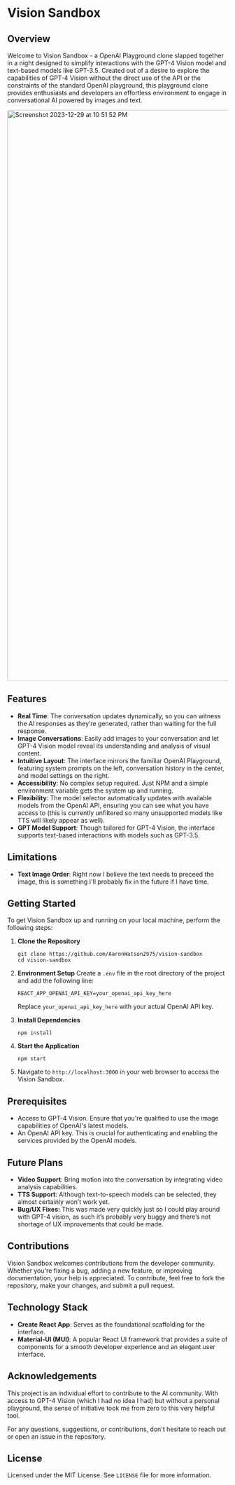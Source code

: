 # Vision Sandbox

## Overview

Welcome to Vision Sandbox - a OpenAI Playground clone slapped together in a night designed to simplify interactions with the GPT-4 Vision model and text-based models like GPT-3.5. Created out of a desire to explore the capabilities of GPT-4 Vision without the direct use of the API or the constraints of the standard OpenAI playground, this playground clone provides enthusiasts and developers an effortless environment to engage in conversational AI powered by images and text.

<img width="1303" alt="Screenshot 2023-12-29 at 10 51 52 PM" src="https://github.com/AaronWatson2975/vision-sandbox/assets/36612616/63391cc3-06e0-4bf6-9ff3-fdff9947d7eb">


## Features

- **Real Time**: The conversation updates dynamically, so you can witness the AI responses as they’re generated, rather than waiting for the full response.
- **Image Conversations**: Easily add images to your conversation and let GPT-4 Vision model reveal its understanding and analysis of visual content.
- **Intuitive Layout**: The interface mirrors the familiar OpenAI Playground, featuring system prompts on the left, conversation history in the center, and model settings on the right.
- **Accessibility**: No complex setup required. Just NPM and a simple environment variable gets the system up and running.
- **Flexibility**: The model selector automatically updates with available models from the OpenAI API, ensuring you can see what you have access to (this is currently unfiltered so many unsupported models like TTS will likely appear as well).
- **GPT Model Support**: Though tailored for GPT-4 Vision, the interface supports text-based interactions with models such as GPT-3.5.

## Limitations
- **Text Image Order**: Right now I believe the text needs to preceed the image, this is something I'll probably fix in the future if I have time.

## Getting Started

To get Vision Sandbox up and running on your local machine, perform the following steps:

1. **Clone the Repository**
    
    ```
    git clone https://github.com/AaronWatson2975/vision-sandbox
    cd vision-sandbox
    ```
    
2. **Environment Setup**
Create a `.env` file in the root directory of the project and add the following line:
    
    ```
    REACT_APP_OPENAI_API_KEY=your_openai_api_key_here
    ```
    
    Replace `your_openai_api_key_here` with your actual OpenAI API key.
    
3. **Install Dependencies**
    
    ```
    npm install
    ```
    
4. **Start the Application**
    
    ```
    npm start
    ```
    
5. Navigate to `http://localhost:3000` in your web browser to access the Vision Sandbox.

## Prerequisites

- Access to GPT-4 Vision. Ensure that you're qualified to use the image capabilities of OpenAI's latest models.
- An OpenAI API key. This is crucial for authenticating and enabling the services provided by the OpenAI models.

## Future Plans

- **Video Support**: Bring motion into the conversation by integrating video analysis capabilities.
- **TTS Support**: Although text-to-speech models can be selected, they almost certainly won’t work yet.
- **Bug/UX Fixes:** This was made very quickly just so I could play around with GPT-4 vision, as such it’s probably very buggy and there’s not shortage of UX improvements that could be made.

## Contributions

Vision Sandbox welcomes contributions from the developer community. Whether you're fixing a bug, adding a new feature, or improving documentation, your help is appreciated. To contribute, feel free to fork the repository, make your changes, and submit a pull request.

## Technology Stack

- **Create React App**: Serves as the foundational scaffolding for the interface.
- **Material-UI (MUI)**: A popular React UI framework that provides a suite of components for a smooth developer experience and an elegant user interface.

## Acknowledgements

This project is an individual effort to contribute to the AI community. With access to GPT-4 Vision (which I had no idea I had) but without a personal playground, the sense of initiative took me from zero to this very helpful tool.

For any questions, suggestions, or contributions, don't hesitate to reach out or open an issue in the repository.

## License

Licensed under the MIT License. See `LICENSE` file for more information.
